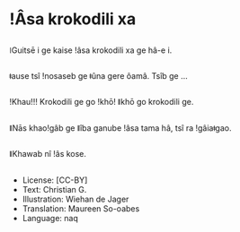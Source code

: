 # ǃÂsa krokodili xa

##
ǀGuitsē i ge kaise ǃâsa krokodili xa ge hâ-e i.

##
ǂause tsî ǃnosaseb ge ǂûna gere ôamâ. Tsîb ge …

##
ǃKhau!!! Krokodili ge go ǃkhō! ǁkhō go krokodili ge.

##
ǁNās khaoǃgâb ge ǁîba ganube ǃâsa tama hâ, tsî ra ǃgâiaǂgao.

##
ǁKhawab nî ǃâs kose.

##
* License: [CC-BY]
* Text: Christian G.
* Illustration: Wiehan de Jager
* Translation: Maureen So-oabes
* Language: naq
